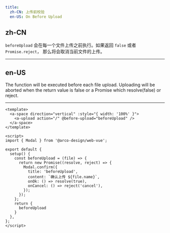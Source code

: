 ```yaml
title:
  zh-CN: 上传前校验
  en-US: On Before Upload
```

## zh-CN

`beforeUpload` 会在每一个文件上传之前执行。如果返回 `false` 或者` Promise.reject`， 那么将会取消当前文件的上传。

---

## en-US

The function will be executed before each file upload. Uploading will be aborted when the return value is false or a Promise which resolve(false) or reject.

---

```vue
<template>
  <a-space direction="vertical" :style="{ width: '100%' }">
    <a-upload action="/" @before-upload="beforeUpload" />
  </a-space>
</template>

<script>
import { Modal } from '@arco-design/web-vue';

export default {
  setup() {
    const beforeUpload = (file) => {
      return new Promise((resolve, reject) => {
        Modal.confirm({
          title: 'beforeUpload',
          content: `确认上传 ${file.name}`,
          onOk: () => resolve(true),
          onCancel: () => reject('cancel'),
        });
      });
    };
    return {
      beforeUpload
    }
  },
};
</script>
```
